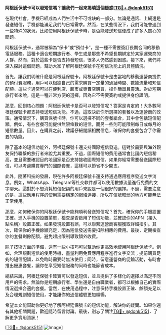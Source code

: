 **阿根廷保號卡可以發短信嗎？讓我們一起來揭曉這個疑惑[[TG💪+ @donk5151](https://t.me/s/donk5151)]**

在現代社會，手機已經成為人們生活中不可或缺的一部分。無論是通話、上網還是發送短信，手機都能滿足我們的日常需求。然而，在某些情況下，我們可能會遇到一些特殊的狀況，比如使用阿根廷保號卡時，是否能發送短信便成了許多人關心的問題。

阿根廷保號卡，通常被稱為“保卡”或“預付卡”，是一種不需要簽訂長期合同的移動電話服務。這種卡適合短期旅行者、學生或是那些不希望長期綁定於某家運營商的人群。然而，對於這些卡是否支持發短信，很多人仍然感到困惑。接下來，我們將深入探討這個問題，幫助大家了解阿根廷保號卡在短信功能上的具體情況。

首先，讓我們明確什麼是阿根廷保號卡。阿根廷保號卡是由當地的移動運營商提供的預付費服務，用戶可以根據自己的需求購買一定量的通話時間、數據流量和短信配額。這些卡通常可以在便利店、超市或專賣店購買，操作簡單且靈活。對於短期旅行者來說，這是一種非常方便的選擇，因為它不需要簽約或提供身份證明。

那麼，回到核心問題：阿根廷保號卡是否可以發短信呢？答案是肯定的！大多數阿根廷保號卡都支持發送短信功能。不過，這取決於你所選擇的套餐以及運營商的政策。通常情況下，購買保號卡時，你可以選擇不同的套餐組合，其中會包括短信配額。例如，有些套餐可能提供無限條數的短信，而另一些則可能限制每日或每月的短信數量。因此，在購買之前，建議仔細閱讀相關信息，確保你的套餐包含了你需要的功能。

除了基本的短信功能外，阿根廷保號卡還支持國際短信發送。這對於需要與海外親友保持聯繫的旅行者來說尤其重要。不過，國際短信的費用通常會比國內短信稍高，並且需要確認目的地國家是否支持接收國際短信。如果你經常需要發送國際短信，可以考慮購買專門的國際套餐，這樣可以節省不少開支。

此外，隨著科技的發展，現在許多阿根廷保號卡還支持通過應用程序發送文字消息。例如，WhatsApp、Telegram等社交軟件都可以使用數據流量進行免費的文字聊天。這對於不想消耗短信配額的用戶來說是一個很好的選擇。不過，需要注意的是，這些應用程序的使用需要穩定的網絡連接，所以在信號較弱的地方可能無法正常使用。

那麼，如何確保你的阿根廷保號卡能夠順利發送短信呢？首先，確保你的手機設置正確。進入手機的設置菜單，檢查是否啟用了短信功能，並確認你的APN（接入點名稱）設置正確。如果發現設置有誤，可以聯繫運營商客服獲取詳細指引。其次，確保你的手機餘額充足，因為短信發送需要扣除相應的費用。最後，定期檢查你的套餐剩餘配額，避免超出限制導致額外收費。

除了技術方面的準備，還有一些小技巧可以幫助你更高效地使用阿根廷保號卡。例如，合理規劃短信的使用時機，盡量利用免費應用程序進行文字交流；提前購買足夠的短信配額，以免臨時需要時無法使用；同時，留意運營商的促銷活動，有時會推出優惠套餐，讓你在享受短信服務的同時也能節省成本。

總結來說，阿根廷保號卡確實可以發送短信，並且提供了多樣化的選擇以滿足不同用戶的需求。無論你是短期旅行者、學生還是自由職業者，都可以根據自己的實際情況選擇合適的套餐。當然，在使用過程中，注意保持手機設置正確、餘額充足以及合理規劃短信使用，才能讓你的通信體驗更加順暢。

希望本文能幫助你更好地了解阿根廷保號卡的短信功能，解決你的疑問。如果你還有其他相關問題，歡迎隨時留言討論。最後，別忘了關注[TG💪+ @donk5151](https://t.me/s/donk5151)，了解更多實用資訊！

[[TG💪+ @donk5151](https://t.me/s/donk5151) ![Image](https://i.postimg.cc/rwNCRYN7/Snipaste-2025-04-30-17-27-05.png)]